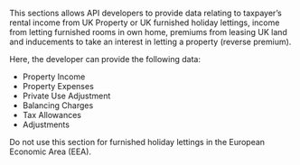 This sections allows API developers to provide data relating to taxpayer’s rental income from UK Property or UK furnished holiday lettings, income from letting furnished rooms in own home, premiums from leasing UK land and inducements to take an interest in letting a property (reverse premium).

Here, the developer can provide the following data:

* Property Income
* Property Expenses
* Private Use Adjustment
* Balancing Charges
* Tax Allowances
* Adjustments

Do not use this section for furnished holiday lettings in the European Economic Area (EEA).
